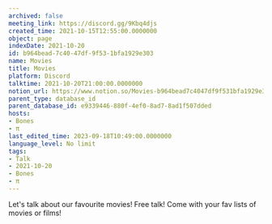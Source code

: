 ```yaml
---
archived: false
meeting_link: https://discord.gg/9Kbq4djs
created_time: 2021-10-15T12:55:00.0000000
object: page
indexDate: 2021-10-20
id: b964bead-7c40-47df-9f53-1bfa1929e303
name: Movies
title: Movies
platform: Discord
talktime: 2021-10-20T21:00:00.0000000
notion_url: https://www.notion.so/Movies-b964bead7c4047df9f531bfa1929e303
parent_type: database_id
parent_database_id: e9339446-880f-4ef0-8ad7-8ad1f507dded
hosts:
- Bones
- π
last_edited_time: 2023-09-18T10:49:00.0000000
language_level: No limit
tags:
- Talk
- 2021-10-20
- Bones
- π
---
```


Let's talk about our favourite movies!
Free talk! Come with your fav lists of movies or films!


